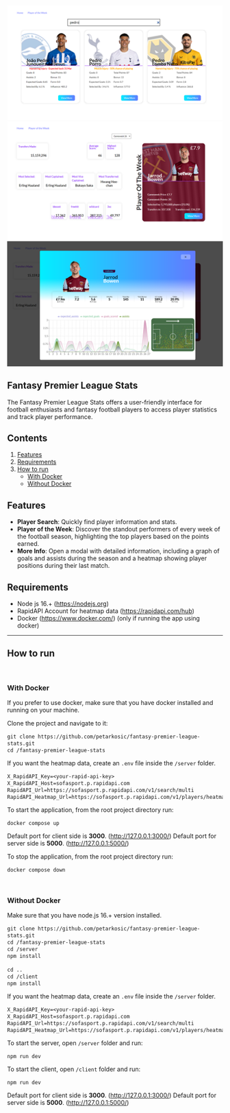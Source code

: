 ![Home Page](./client/src/assets/home-page.png 'Home Page')
![Player of the Week](./client/src/assets/player-of-the-week.png 'Player of the Week')
![Player info](./client/src/assets/player-modal.png 'Player info')

## Fantasy Premier League Stats

The Fantasy Premier League Stats offers a user-friendly interface for football enthusiasts and fantasy football players to access player statistics and track player performance.

## Contents

1. [Features](#features)
2. [Requirements](#requirements)
3. [How to run](#how-to-run)
   - [With Docker](#with-docker)
   - [Without Docker](#without-docker)

## Features

- **Player Search**: Quickly find player information and stats.
  <br/>
- **Player of the Week**: Discover the standout performers of every week of the football season, highlighting the top players based on the points earned.
  <br/>
- **More Info**: Open a modal with detailed information, including a graph of goals and assists during the season and a heatmap showing player positions during their last match.
  <br/>

## Requirements

- Node js 16.+ (https://nodejs.org)
- RapidAPI Account for heatmap data (https://rapidapi.com/hub)
- Docker (https://www.docker.com/) (only if running the app using docker)

---

## How to run

<br/>

### With Docker

If you prefer to use docker, make sure that you have docker installed and running on your machine.

Clone the project and navigate to it:

```
git clone https://github.com/petarkosic/fantasy-premier-league-stats.git
cd /fantasy-premier-league-stats
```

If you want the heatmap data, create an `.env` file inside the `/server` folder.

```
X_RapidAPI_Key=<your-rapid-api-key>
X_RapidAPI_Host=sofasport.p.rapidapi.com
RapidAPI_Url=https://sofasport.p.rapidapi.com/v1/search/multi
RapidAPI_Heatmap_Url=https://sofasport.p.rapidapi.com/v1/players/heatmap
```

To start the application, from the root project directory run:

```
docker compose up
```

Default port for client side is **3000**. (http://127.0.0.1:3000/)
Default port for server side is **5000**. (http://127.0.0.1:5000/)

To stop the application, from the root project directory run:

```
docker compose down
```

<br/>

### Without Docker

Make sure that you have node.js 16.+ version installed.

```
git clone https://github.com/petarkosic/fantasy-premier-league-stats.git
cd /fantasy-premier-league-stats
cd /server
npm install

cd ..
cd /client
npm install
```

If you want the heatmap data, create an `.env` file inside the `/server` folder.

```
X_RapidAPI_Key=<your-rapid-api-key>
X_RapidAPI_Host=sofasport.p.rapidapi.com
RapidAPI_Url=https://sofasport.p.rapidapi.com/v1/search/multi
RapidAPI_Heatmap_Url=https://sofasport.p.rapidapi.com/v1/players/heatmap
```

To start the server, open `/server` folder and run:

```
npm run dev
```

To start the client, open `/client` folder and run:

```
npm run dev
```

Default port for client side is **3000**. (http://127.0.0.1:3000/)
Default port for server side is **5000**. (http://127.0.0.1:5000/)
